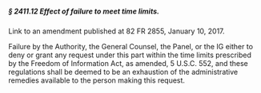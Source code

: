 ##### § 2411.12 Effect of failure to meet time limits. #####

Link to an amendment published at 82 FR 2855, January 10, 2017.

Failure by the Authority, the General Counsel, the Panel, or the IG either to deny or grant any request under this part within the time limits prescribed by the Freedom of Information Act, as amended, 5 U.S.C. 552, and these regulations shall be deemed to be an exhaustion of the administrative remedies available to the person making this request.